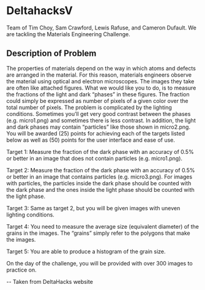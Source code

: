# DeltahacksV

Team of Tim Choy, Sam Crawford, Lewis Rafuse, and Cameron Dufault. We are tackling the Materials Engineering Challenge.

## Description of Problem

The properties of materials depend on the way in which atoms and defects are arranged in the material. For this reason, materials engineers observe the material using optical and electron microscopes. The images they take are often like attached figures. What we would like you to do, is to measure the fractions of the light and dark “phases” in these figures. The fraction could simply be expressed as number of pixels of a given color over the total number of pixels. The problem is complicated by the lighting conditions. Sometimes you’ll get very good contrast between the phases (e.g. micro1.png) and sometimes there is less contrast. In addition, the light and dark phases may contain “particles” like those shown in micro2.png. You will be awarded (25) points for achieving each of the targets listed below as well as (50) points for the user interface and ease of use.

Target 1: Measure the fraction of the dark phase with an accuracy of 0.5% or better in an image that does not contain particles (e.g. micro1.png).

Target 2: Measure the fraction of the dark phase with an accuracy of 0.5% or better in an image that contains particles (e.g. micro3.png). For images with particles, the particles inside the dark phase should be counted with the dark phase and the ones inside the light phase should be counted with the light phase.

Target 3: Same as target 2, but you will be given images with uneven lighting conditions.

Target 4: You need to measure the average size (equivalent diameter) of the grains in the images. The “grains” simply refer to the polygons that make the images.

Target 5: You are able to produce a histogram of the grain size.

On the day of the challenge, you will be provided with over 300 images to practice on.

-- Taken from DeltaHacks website